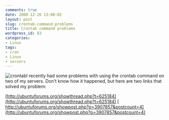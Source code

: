 ```yaml
---
comments: true
date: 2008-12-26 13:08:02
layout: post
slug: crontab-command-problems
title: Crontab command problems
wordpress_id: 83
categories:
- Linux
tags:
- cron
- Linux
- servers
---
```


![crontab](/images/uploads/2008/12/crontab.jpg)I recently had some problems with using the crontab command on two of my servers. Don't know how it happened, but here are two links that solved my problem:

[http://ubuntuforums.org/showthread.php?t=625184](http://ubuntuforums.org/showthread.php?t=625184)
[ http://ubuntuforums.org/showpost.php?p=3907857&postcount=4](http://ubuntuforums.org/showpost.php?p=3907857&postcount=4)

